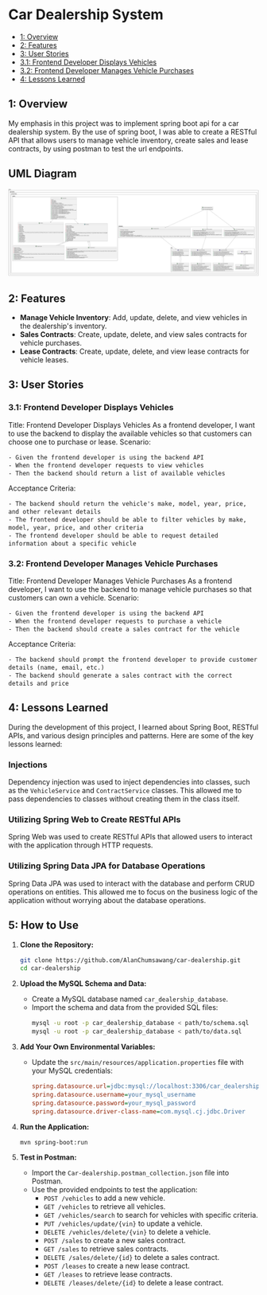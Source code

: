 # Car Dealership System

- [1: Overview](#1-overview)
- [2: Features](#2-features)
- [3: User Stories](#3-user-stories)
- [3.1: Frontend Developer Displays Vehicles](#31-frontend-developer-displays-vehicles)
- [3.2: Frontend Developer Manages Vehicle Purchases](#32-frontend-developer-manages-vehicle-purchases)
- [4: Lessons Learned](#4-lessons-learned)

## 1: Overview
My emphasis in this project was to implement spring boot api for a car dealership system. By the use of spring boot, I
was able to create a RESTful API that allows users to manage vehicle inventory, create sales and lease contracts, by
using postman to test the url endpoints.

## UML Diagram
![UML diagram](uml-diagram.png)

## 2: Features
- **Manage Vehicle Inventory**: Add, update, delete, and view vehicles in the dealership's inventory.
- **Sales Contracts**: Create, update, delete, and view sales contracts for vehicle purchases.
- **Lease Contracts**: Create, update, delete, and view lease contracts for vehicle leases.


## 3: User Stories

### 3.1: Frontend Developer Displays Vehicles
Title: Frontend Developer Displays Vehicles
As a frontend developer, I want to use the backend to display the available vehicles so that customers can choose one to purchase or lease.
Scenario:
```
- Given the frontend developer is using the backend API
- When the frontend developer requests to view vehicles
- Then the backend should return a list of available vehicles
```
Acceptance Criteria:
```
- The backend should return the vehicle's make, model, year, price, and other relevant details
- The frontend developer should be able to filter vehicles by make, model, year, price, and other criteria
- The frontend developer should be able to request detailed information about a specific vehicle
```

### 3.2: Frontend Developer Manages Vehicle Purchases
Title: Frontend Developer Manages Vehicle Purchases
As a frontend developer, I want to use the backend to manage vehicle purchases so that customers can own a vehicle.
Scenario:
```
- Given the frontend developer is using the backend API
- When the frontend developer requests to purchase a vehicle
- Then the backend should create a sales contract for the vehicle
```
Acceptance Criteria:
```
- The backend should prompt the frontend developer to provide customer details (name, email, etc.)
- The backend should generate a sales contract with the correct details and price
```

## 4: Lessons Learned
During the development of this project, I learned about Spring Boot, RESTful APIs,
and various design principles and patterns. Here are some of the key lessons learned:
### Injections
Dependency injection was used to inject dependencies into classes, such as the `VehicleService` and `ContractService` 
classes. This allowed me to pass dependencies to classes without creating them in the class itself.
### Utilizing Spring Web to Create RESTful APIs
Spring Web was used to create RESTful APIs that allowed users to interact with the application through HTTP requests.
### Utilizing Spring Data JPA for Database Operations
Spring Data JPA was used to interact with the database and perform CRUD operations on entities. 
This allowed me to focus on the business logic of the application without worrying about the database operations.

## 5: How to Use

1. **Clone the Repository:**
   ```bash
   git clone https://github.com/AlanChumsawang/car-dealership.git
   cd car-dealership
   ```

2. **Upload the MySQL Schema and Data:**
    - Create a MySQL database named `car_dealership_database`.
    - Import the schema and data from the provided SQL files:
      ```bash
      mysql -u root -p car_dealership_database < path/to/schema.sql
      mysql -u root -p car_dealership_database < path/to/data.sql
      ```

3. **Add Your Own Environmental Variables:**
    - Update the `src/main/resources/application.properties` file with your MySQL credentials:
      ```ini
      spring.datasource.url=jdbc:mysql://localhost:3306/car_dealership_database
      spring.datasource.username=your_mysql_username
      spring.datasource.password=your_mysql_password
      spring.datasource.driver-class-name=com.mysql.cj.jdbc.Driver
      ```

4. **Run the Application:**
   ```bash
   mvn spring-boot:run
   ```

5. **Test in Postman:**
    - Import the `Car-dealership.postman_collection.json` file into Postman.
    - Use the provided endpoints to test the application:
        - `POST /vehicles` to add a new vehicle.
        - `GET /vehicles` to retrieve all vehicles.
        - `GET /vehicles/search` to search for vehicles with specific criteria.
        - `PUT /vehicles/update/{vin}` to update a vehicle.
        - `DELETE /vehicles/delete/{vin}` to delete a vehicle.
        - `POST /sales` to create a new sales contract.
        - `GET /sales` to retrieve sales contracts.
        - `DELETE /sales/delete/{id}` to delete a sales contract.
        - `POST /leases` to create a new lease contract.
        - `GET /leases` to retrieve lease contracts.
        - `DELETE /leases/delete/{id}` to delete a lease contract.